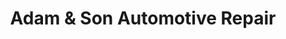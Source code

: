 ---
title: "Adam & Son Automotive Repair"
url: /colorado-springs/adam-and-son-automotive-repair/
shop: car repair
---